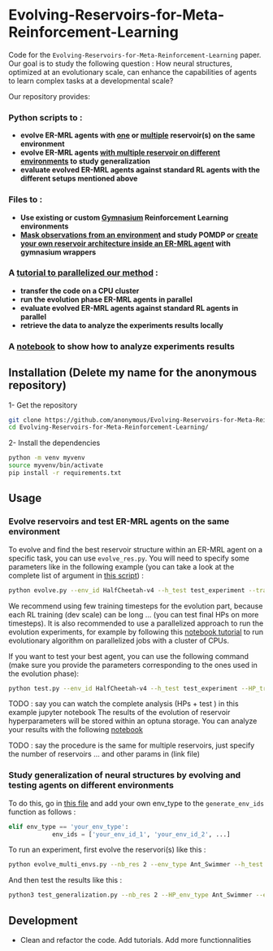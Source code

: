 # Evolving-Reservoirs-for-Meta-Reinforcement-Learning


Code for the `Evolving-Reservoirs-for-Meta-Reinforcement-Learning` paper. Our goal is to study the following question : How neural structures, optimized at an evolutionary scale, can enhance the capabilities of agents to learn complex tasks at a developmental scale?

Our repository provides:

### Python scripts to :
- **evolve ER-MRL agents with [one](evolve_res.py) or [multiple](evolve_multi_res.py) reservoir(s) on the same environment**
- **evolve ER-MRL agents [with multiple reservoir on different environments](evolve_generalization.py) to study generalization**
- **evaluate evolved ER-MRL agents against standard RL agents with the different setups mentioned above**

### Files to :
- **Use existing or custom [Gymnasium](https://gymnasium.farama.org/index.html) Reinforcement Learning environments**
- **[Mask observations from an environment](ER_MRL/wrappers.py) and study POMDP or [create your own reservoir architecture inside an ER-MRL agent](ER_MRL/wrappers.py) with gymnasium wrappers**

### A [tutorial to parallelized our method](parallelization_tutorials/) :
- **transfer the code on a CPU cluster**
- **run the evolution phase ER-MRL agents in parallel**
- **evaluate evolved ER-MRL agents against standard RL agents in parallel**
- **retrieve the data to analyze the experiments results locally**

 ### A [notebook](analyze_results.ipynb/) to show how to analyze experiments results

## Installation (Delete my name for the anonymous repository)

1- Get the repository

```bash
git clone https://github.com/anonymous/Evolving-Reservoirs-for-Meta-Reinforcement-Learning.git
cd Evolving-Reservoirs-for-Meta-Reinforcement-Learning/
```
2- Install the dependencies 

```bash
python -m venv myvenv
source myvenv/bin/activate
pip install -r requirements.txt
```

## Usage

### Evolve reservoirs and test ER-MRL agents on the same environment

To evolve and find the best reservoir structure within an ER-MRL agent on a specific task, you can use `evolve_res.py`. You will need to specify some parameters like in the following example (you can take a look at the complete list of argument in [this script](evolve_res.py)) : 

```bash
python evolve.py --env_id HalfCheetah-v4 --h_test test_experiment --training_steps 300000
```

We recommend using few training timesteps for the evolution part, because each RL training (dev scale) can be long ... (you can test final HPs on more timesteps). 
It is also recommended to use a parallelized approach to run the evolution experiments, for example by following this [notebook tutorial](url) to run evolutionary algorithm on parallelized jobs with a cluster of CPUs.

If you want to test your best agent, you can use the following command (make sure you provide the parameters corresponding to the ones used in the evolution phase):

```bash
python test.py --env_id HalfCheetah-v4 --h_test test_experiment --HP_training_steps 300000
```

TODO : say you can watch the complete analysis (HPs + test ) in this example jupyter notebook 
The results of the evolution of reservoir hyperparameters will be stored within an optuna storage. You can analyze your results with the following [notebook](url)

TODO : say the procedure is the same for multiple reservoirs, just specify the number of reservoirs ... and other params in (link file)

### Study generalization of neural structures by evolving and testing agents on different environments


To do this, go in [this file](ER_MRL/experiments.py) and add your own env_type to the ```generate_env_ids``` function as follows :  

```python
elif env_type == 'your_env_type':   
            env_ids = ['your_env_id_1', 'your_env_id_2', ...]
```

To run an experiment, first evolve the reservori(s) like this : 

```bash
python evolve_multi_envs.py --nb_res 2 --env_type Ant_Swimmer --h_test generalization_test_experiment
```

And then test the results like this : 

```bash
python3 test_generalization.py --nb_res 2 --HP_env_type Ant_Swimmer --env_id HalfCheetah-v4 --h_test generalization_test_experiment
```


## Development

- Clean and refactor the code. Add tutorials. Add more functionnalities

